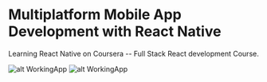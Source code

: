 # Multiplatform Mobile App Development with React Native
Learning React Native on Coursera -- Full Stack React development Course.



![alt WorkingApp](/NativeApp.gif) ![alt WorkingApp](/NativeApp2.gif)
